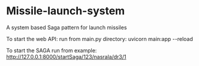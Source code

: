 # Missile-launch-system

A system based Saga pattern for launch missiles

To start the web API: run from main.py directory:
uvicorn main:app --reload

To start the SAGA run from example:
http://127.0.0.1:8000/startSaga/123/nasrala/dr3/1
